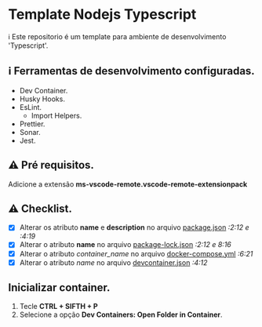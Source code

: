 # Template Nodejs Typescript
:information_source: Este repositorio é um template para ambiente de desenvolvimento  'Typescript'.

## :information_source: Ferramentas de desenvolvimento configuradas.
- Dev Container.
- Husky Hooks.
- EsLint.
  - Import Helpers.
- Prettier.
- Sonar.
- Jest.

## :warning: Pré requisitos.
Adicione a extensão **ms-vscode-remote.vscode-remote-extensionpack**

## :warning: Checklist.

- [X] Alterar os atributo **name** e **description** no arquivo [package.json](./package.json) *:2:12 e :4:19*
- [X] Alterar o atributo **name** no arquivo [package-lock.json](./package-lock.json) *:2:12 e 8:16*
- [X] Alterar o atributo *container_name* no arquivo [docker-compose.yml](docker-compose.yml) *:6:21*
- [X] Alterar o atributo *name* no arquivo [devcontainer.json](.devcontainer/devcontainer.json) *:4:12*

## Inicializar container.
1. Tecle **CTRL + SIFTH + P** 
2. Selecione a opção **Dev Containers: Open Folder in Container**. 

